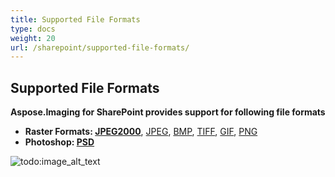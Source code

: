 ```yaml
---
title: Supported File Formats
type: docs
weight: 20
url: /sharepoint/supported-file-formats/
---
```


## **Supported File Formats**
**Aspose.Imaging for SharePoint provides support for following file formats**

- **Raster Formats: [JPEG2000](https://docs.fileformat.com/image/jp2/)**, [JPEG](https://docs.fileformat.com/image/jpeg/), [BMP](https://docs.fileformat.com/image/bmp/), [TIFF](https://docs.fileformat.com/image/tiff/), [GIF](https://docs.fileformat.com/image/gif/), [PNG](https://docs.fileformat.com/image/png/)
- **Photoshop: [PSD](https://docs.fileformat.com/image/psd/)**

![todo:image_alt_text](supported-file-formats_1.png)




